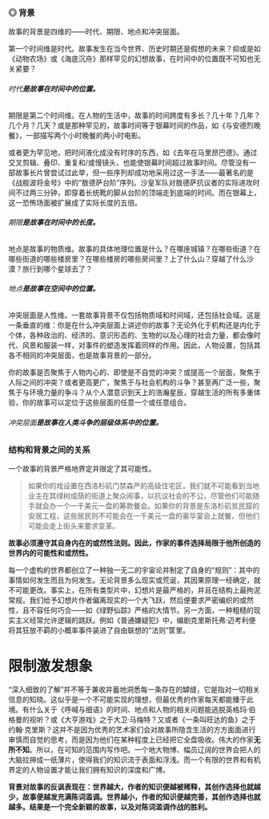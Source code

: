 ### **◎ 背景**

故事的背景是四维的——时代、期限、地点和冲突层面。

第一个时间维是时代。故事发生在当今世界、历史时期还是假想的未来？抑或是如《动物农场》或《海底沉舟》那样罕见的幻想故事，在时间中的位置既不可知也无关紧要？

###### 时代**是故事在时间中的位置。**

期限是第二个时间维。在人物的生活中，故事的时间跨度有多长？几十年？几年？几个月？几天？或是那种罕见的，故事时间等于银幕时间的作品，如《与安德烈晚餐》，一部描写两个小时晚餐的两小时电影。

或者更为罕见地，把时间液化成没有时序的东西，如《去年在马里昂巴德》。通过交叉剪辑、叠印、重复和/或慢镜头，也能使银幕时间超过故事时间。尽管没有一部故事长片曾尝试过此举，但一些序列却成功地采用过这一手法——最著名的是《战舰波将金号》中的“敖德萨台阶”序列。沙皇军队对敖德萨抗议者的实际进攻时间不过两三分钟，即穿着长统靴的脚从台阶的顶端走到底端的时间。而在银幕上，这一恐怖场面被扩展成了实际长度的五倍。

###### 期限**是故事在时间中的长度。**

地点是故事的物质维。故事的具体地理位置是什么？在哪座城镇？在哪些街道？在哪些街道的哪些楼房里？在哪些楼房的哪些房间里？上了什么山？穿越了什么沙漠？旅行到哪个星球去了？

###### 地点**是故事在空间中的位置。**

冲突层面是人性维。一套故事背景不仅包括物质域和时间域，还包括社会域。这是一条垂直的维：你是在什么冲突层面上讲述你的故事？无论外化于机构还是内化于个体，各种政治的、经济的、意识形态的、生物的以及心理的社会力量，都会像时代、风景和服装一样，对事件的塑造发挥着同样的作用。因此，人物设置，包括其各不相同的冲突层面，也是故事背景的一部分。

你的故事是否聚焦于人物内心的、即使是不自觉的冲突？或提高一个层面，聚焦于人际之间的冲突？或者更高更广，聚焦于与社会机构的斗争？甚至再广泛一些，聚焦于与环境力量的争斗？从个人潜意识到天上的浩瀚星辰，穿越生活的所有多重体验，你的故事可以定位于这些层面的任意一个或任意组合。

###### 冲突层面**是故事在人类斗争的层级体系中的位置。**

###  结构和背景之间的关系

一个故事的背景严格地界定并限定了其可能性。

> 如果你的戏设置在西洛杉矶门禁森严的高级住宅区，我们就不可能看到当地业主在其绿树成荫的街道上聚众闹事，以抗议社会的不公，尽管他们可能随手就会办一个一千美元一盘的筹款餐会。如果你的背景是东洛杉矶贫民窟的安居工程，这些居民则不可能会在一千美元一盘的豪华宴会上就餐，但他们可能会走上街头来要求变革。

**故事必须遵守其自身内在的或然性法则。因此，作家的事件选择局限于他所创造的世界内的可能性和或然性。**

每一个虚构的世界都创立了一种独一无二的宇宙论并制定了自身的“规则”：其中的事情如何发生而且为何发生。无论背景多么现实或荒诞，其因果原理一经确定，就不可能更改。事实上，在所有类型片中，幻想片是最严格的，并且在结构上最拘泥常规。我们给予幻想片作者偏离现实的一个大飞跃，然后便要求严密编织的或然性，且不容任何巧合——如《绿野仙踪》严格的大情节。另一方面，一种粗糙的现实主义经常允许逻辑的跳跃。例如《普通嫌疑犯》中，编剧克里斯托弗·迈考利便将其狂放不羁的小概率事件装进了自由联想的“法则”筐里。

# 限制激发想象

“深入细致的了解”并不等于兼收并蓄地洞悉每一条存在的罅缝，它是指对一切相关信息的知晓。这似乎是一个不可能实现的理想，但最优秀的作家每天都能臻于此境。有什么关于《呼喊与细语》的时间、地点和人物的相关问题能逃脱英格玛·伯格曼的视听？或《大亨游戏》之于大卫·马梅特？又或者《一条叫旺达的鱼》之于约翰·克里斯？这并不是因为优秀的艺术家们会对故事所隐含生活的方方面面进行审慎而自觉的思考，而是因为他们在某种程度上已经把它全盘吸收。伟大的作家**无所不知**。所以，在可知的范围内写作吧。一个地大物博、幅员辽阔的世界会把人的大脑拉抻成一纸薄片，使得我们的知识流于表面和浮浅。而一个有限的世界和有机界定的人物设置才能让我们拥有知识的深度和广博。

**背景对故事的反讽表现在：世界越大，作者的知识便越被稀释，其创作选择也就越少，故事便越发充满陈词滥调。世界越小，作者的知识便越完善，其创作选择也就越多。结果是一个完全新颖的故事，以及对陈词滥调作战的胜利。**